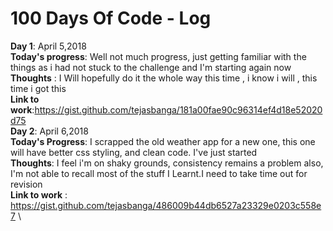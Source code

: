 # 100 Days Of Code - Log
**Day 1**: April 5,2018\
**Today's progress**: Well not much progress, just getting familiar with the things as i had not stuck to the challenge and I'm starting again now
**Thoughts** : I Will hopefully do it the whole way this time , i know i will , this time i  got this<br/> 
**Link to work**:https://gist.github.com/tejasbanga/181a00fae90c96314ef4d18e52020d75 \
**Day 2**: April 6,2018\
**Today's Progress**: I scrapped the old weather app for a new one, this one will have better css styling, and clean code. I've just started \
**Thoughts**: I feel i'm on shaky grounds, consistency remains a problem also, I'm not able to recall most of the stuff I Learnt.I need to take time out for revision \
**Link to work** : https://gist.github.com/tejasbanga/486009b44db6527a23329e0203c558e7 \
